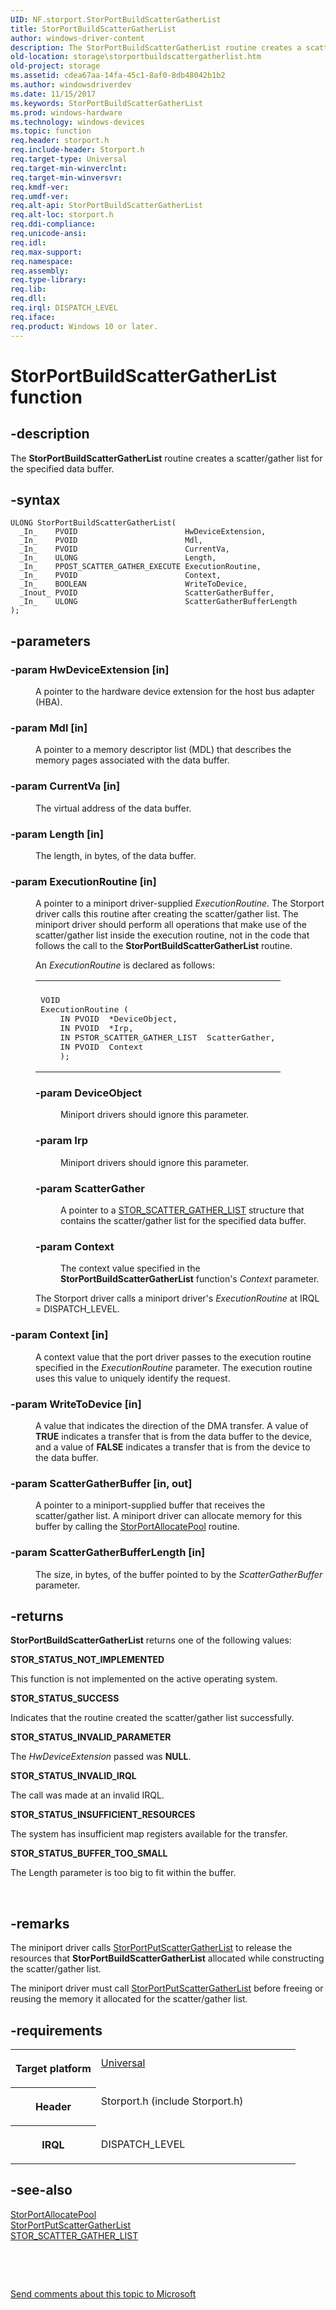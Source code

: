 ```yaml
---
UID: NF.storport.StorPortBuildScatterGatherList
title: StorPortBuildScatterGatherList
author: windows-driver-content
description: The StorPortBuildScatterGatherList routine creates a scatter/gather list for the specified data buffer.
old-location: storage\storportbuildscattergatherlist.htm
old-project: storage
ms.assetid: cdea67aa-14fa-45c1-8af0-8db48042b1b2
ms.author: windowsdriverdev
ms.date: 11/15/2017
ms.keywords: StorPortBuildScatterGatherList
ms.prod: windows-hardware
ms.technology: windows-devices
ms.topic: function
req.header: storport.h
req.include-header: Storport.h
req.target-type: Universal
req.target-min-winverclnt: 
req.target-min-winversvr: 
req.kmdf-ver: 
req.umdf-ver: 
req.alt-api: StorPortBuildScatterGatherList
req.alt-loc: storport.h
req.ddi-compliance: 
req.unicode-ansi: 
req.idl: 
req.max-support: 
req.namespace: 
req.assembly: 
req.type-library: 
req.lib: 
req.dll: 
req.irql: DISPATCH_LEVEL
req.iface: 
req.product: Windows 10 or later.
---
```


# StorPortBuildScatterGatherList function



## -description
<p>The <b>StorPortBuildScatterGatherList</b> routine creates a scatter/gather list for the specified data buffer.</p>


## -syntax

````
ULONG StorPortBuildScatterGatherList(
  _In_    PVOID                        HwDeviceExtension,
  _In_    PVOID                        Mdl,
  _In_    PVOID                        CurrentVa,
  _In_    ULONG                        Length,
  _In_    PPOST_SCATTER_GATHER_EXECUTE ExecutionRoutine,
  _In_    PVOID                        Context,
  _In_    BOOLEAN                      WriteToDevice,
  _Inout_ PVOID                        ScatterGatherBuffer,
  _In_    ULONG                        ScatterGatherBufferLength
);
````


## -parameters
<dl>

### -param HwDeviceExtension [in]

<dd>
<p>A pointer to the hardware device extension for the host bus adapter (HBA).</p>
</dd>

### -param Mdl [in]

<dd>
<p>A pointer to a memory descriptor list (MDL) that describes the memory pages associated with the data buffer.</p>
</dd>

### -param CurrentVa [in]

<dd>
<p>The virtual address of the data buffer.</p>
</dd>

### -param Length [in]

<dd>
<p>The length, in bytes, of the data buffer.</p>
</dd>

### -param ExecutionRoutine [in]

<dd>
<p>A pointer to a miniport driver-supplied <i>ExecutionRoutine</i>. The Storport driver calls this routine after creating the scatter/gather list. The miniport driver should perform all operations that make use of the scatter/gather list inside the execution routine, not in the code that follows the call to the <b>StorPortBuildScatterGatherList</b> routine.</p>
<p>An <i>ExecutionRoutine</i> is declared as follows:</p>
<div class="code"><span codelanguage=""><table>
<tr>
<th></th>
</tr>
<tr>
<td>
<pre>VOID
ExecutionRoutine (
    IN PVOID  *DeviceObject,
    IN PVOID  *Irp,
    IN PSTOR_SCATTER_GATHER_LIST  ScatterGather,
    IN PVOID  Context
    );</pre>
</td>
</tr>
</table></span></div>
<p></p>
<dl>

### -param DeviceObject

<dd>
<p>Miniport drivers should ignore this parameter.</p>
</dd>

### -param Irp

<dd>
<p>Miniport drivers should ignore this parameter.</p>
</dd>

### -param ScatterGather

<dd>
<p>A pointer to a <a href="..\storport\ns-storport--stor-scatter-gather-list.md">STOR_SCATTER_GATHER_LIST</a> structure that contains the scatter/gather list for the specified data buffer.</p>
</dd>

### -param Context

<dd>
<p>The context value specified in the <b>StorPortBuildScatterGatherList</b> function's <i>Context</i> parameter.</p>
</dd>
</dl>
<p>The Storport driver calls a miniport driver's <i>ExecutionRoutine</i> at IRQL = DISPATCH_LEVEL.</p>
</dd>

### -param Context [in]

<dd>
<p>A context value that the port driver passes to the execution routine specified in the <i>ExecutionRoutine</i> parameter. The execution routine uses this value to uniquely identify the request.</p>
</dd>

### -param WriteToDevice [in]

<dd>
<p>A value that indicates the direction of the DMA transfer. A value of <b>TRUE</b> indicates a transfer that is from the data buffer to the device, and a value of <b>FALSE</b> indicates a transfer that is from the device to the data buffer.</p>
</dd>

### -param ScatterGatherBuffer [in, out]

<dd>
<p>A pointer to a miniport-supplied buffer that receives the scatter/gather list. A miniport driver can allocate memory for this buffer by calling the <a href="..\storport\nf-storport-storportallocatepool.md">StorPortAllocatePool</a> routine.</p>
</dd>

### -param ScatterGatherBufferLength [in]

<dd>
<p>The size, in bytes, of the buffer pointed to by the <i>ScatterGatherBuffer</i> parameter.</p>
</dd>
</dl>

## -returns
<p><b>StorPortBuildScatterGatherList</b> returns one of the following values:</p><dl>
<dt><b>STOR_STATUS_NOT_IMPLEMENTED</b></dt>
</dl><p>This function is not implemented on the active operating system.</p><dl>
<dt><b>STOR_STATUS_SUCCESS</b></dt>
</dl><p>Indicates that the routine created the scatter/gather list successfully.</p><dl>
<dt><b>STOR_STATUS_INVALID_PARAMETER</b></dt>
</dl><p>The <i>HwDeviceExtension</i> passed was <b>NULL</b>.</p><dl>
<dt><b>STOR_STATUS_INVALID_IRQL</b></dt>
</dl><p>The call was made at an invalid IRQL.</p><dl>
<dt><b>STOR_STATUS_INSUFFICIENT_RESOURCES</b></dt>
</dl><p>The system has insufficient map registers available for the transfer.</p><dl>
<dt><b>STOR_STATUS_BUFFER_TOO_SMALL </b></dt>
</dl><p>The Length parameter is too big to fit within the buffer.</p>

<p> </p>

## -remarks
<p>The miniport driver calls <a href="..\storport\nf-storport-storportputscattergatherlist.md">StorPortPutScatterGatherList</a> to release the resources that <b>StorPortBuildScatterGatherList</b> allocated while constructing the scatter/gather list. </p>

<p>The miniport driver must call <a href="..\storport\nf-storport-storportputscattergatherlist.md">StorPortPutScatterGatherList</a> before freeing or reusing the memory it allocated for the scatter/gather list.</p>

## -requirements
<table>
<tr>
<th width="30%">
<p>Target platform</p>
</th>
<td width="70%">
<dl>
<dt><a href="http://go.microsoft.com/fwlink/p/?linkid=531356" target="_blank">Universal</a></dt>
</dl>
</td>
</tr>
<tr>
<th width="30%">
<p>Header</p>
</th>
<td width="70%">
<dl>
<dt>Storport.h (include Storport.h)</dt>
</dl>
</td>
</tr>
<tr>
<th width="30%">
<p>IRQL</p>
</th>
<td width="70%">
<p>DISPATCH_LEVEL</p>
</td>
</tr>
</table>

## -see-also
<dl>
<dt>
<a href="..\storport\nf-storport-storportallocatepool.md">StorPortAllocatePool</a>
</dt>
<dt>
<a href="..\storport\nf-storport-storportputscattergatherlist.md">StorPortPutScatterGatherList</a>
</dt>
<dt>
<a href="..\storport\ns-storport--stor-scatter-gather-list.md">STOR_SCATTER_GATHER_LIST</a>
</dt>
</dl>
<p> </p>
<p> </p>
<p><a href="mailto:wsddocfb@microsoft.com?subject=Documentation%20feedback [storage\storage]:%20StorPortBuildScatterGatherList routine%20 RELEASE:%20(11/15/2017)&amp;body=%0A%0APRIVACY STATEMENT%0A%0AWe use your feedback to improve the documentation. We don't use your email address for any other purpose, and we'll remove your email address from our system after the issue that you're reporting is fixed. While we're working to fix this issue, we might send you an email message to ask for more info. Later, we might also send you an email message to let you know that we've addressed your feedback.%0A%0AFor more info about Microsoft's privacy policy, see http://privacy.microsoft.com/en-us/default.aspx." title="Send comments about this topic to Microsoft">Send comments about this topic to Microsoft</a></p>
